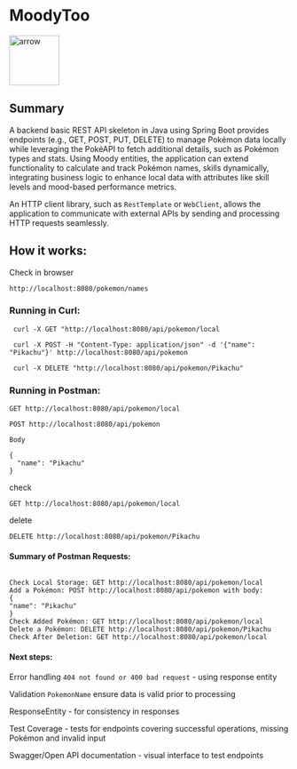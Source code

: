 # MoodyToo

<img width="90" alt="arrow" src="https://user-images.githubusercontent.com/19231569/213458967-d77d1ede-cbb8-4cda-8d58-7ac2a1c70503.png">

## Summary

A backend basic REST API skeleton in Java using Spring Boot provides endpoints (e.g., GET, POST, PUT, DELETE) 
to manage Pokémon data locally while leveraging the PokéAPI to fetch additional details, such as Pokémon types 
and stats. Using Moody entities, the application can extend functionality to calculate and track Pokémon names, 
skills  dynamically, integrating business logic to enhance local data with attributes like skill levels and 
mood-based performance metrics.

An HTTP client library, such as `RestTemplate` or `WebClient`, allows the application to communicate with external 
APIs by sending and processing HTTP requests seamlessly.


## How it works: 
Check in browser

``
http://localhost:8080/pokemon/names
``


### **Running in Curl**:

```
 curl -X GET "http://localhost:8080/api/pokemon/local
```

```
 curl -X POST -H "Content-Type: application/json" -d '{"name": "Pikachu"}' http://localhost:8080/api/pokemon
```

```
 curl -X DELETE "http://localhost:8080/api/pokemon/Pikachu"
```
### **Running in Postman**:

```agsl 
GET http://localhost:8080/api/pokemon/local

```

```agsl
POST http://localhost:8080/api/pokemon

Body 

{
  "name": "Pikachu"
}
```

check

```agsl
GET http://localhost:8080/api/pokemon/local

```

delete

```
DELETE http://localhost:8080/api/pokemon/Pikachu
```

#### Summary of Postman Requests:
```

Check Local Storage: GET http://localhost:8080/api/pokemon/local
Add a Pokémon: POST http://localhost:8080/api/pokemon with body:
{
"name": "Pikachu"
}
Check Added Pokémon: GET http://localhost:8080/api/pokemon/local
Delete a Pokémon: DELETE http://localhost:8080/api/pokemon/Pikachu
Check After Deletion: GET http://localhost:8080/api/pokemon/local

```

#### Next steps:

Error handling `404 not found or 400 bad request` - using response entity

Validation `PokemonName` ensure data is valid prior to processing 

ResponseEntity - for consistency in responses 

Test Coverage - tests for endpoints covering successful operations, missing Pokémon and 
invalid input

Swagger/Open API documentation - visual interface to test endpoints